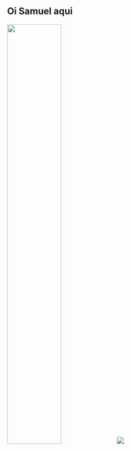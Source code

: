 ## Oi Samuel aqui

<div>
  <img width=50% src="https://github-readme-stats.vercel.app/api?username=anuraghazra&theme=calm_pink&show_icons=true"/>
  <img src="https://github-readme-stats.vercel.app/api/top-langs/?username=anuraghazra&layout=donut-vertical"/>
</div>
